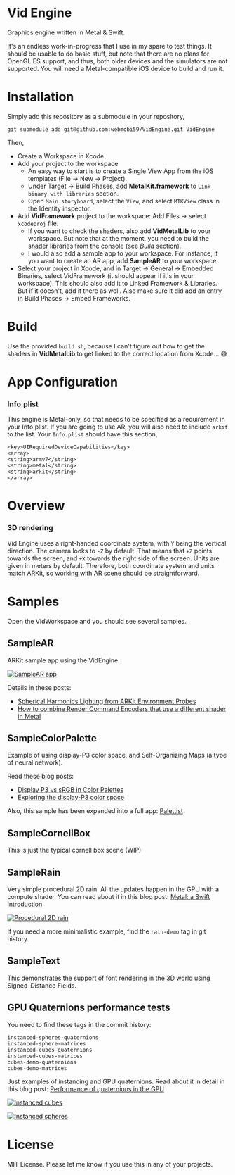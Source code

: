 Vid Engine
=========
Graphics engine written in Metal & Swift.

It's an endless work-in-progress that I use in my spare to test things. It should be usable to do basic stuff, but note that there are no plans for OpenGL ES support, and thus, both older devices and the simulators are not supported. You will need a Metal-compatible iOS device to build and run it.

Installation
=========
Simply add this repository as a submodule in your repository,

    git submodule add git@github.com:webmobi59/VidEngine.git VidEngine

Then,

* Create a Workspace in Xcode
* Add your project to the workspace
    - An easy way to start is to create a Single View App from the iOS templates (File → New → Project).
    - Under Target → Build Phases, add **MetalKit.framework** to `Link binary with libraries` section.
    - Open `Main.storyboard`, select the `View`, and select `MTKView` class in the Identity inspector.
* Add **VidFramework** project to the workspace: Add Files → select `xcodeproj` file.
    - If you want to check the shaders, also add **VidMetalLib** to your workspace. But note that at the moment, you need to build the shader libraries from the console (see *Build* section).
    - I would also add a sample app to your workspace. For instance, if you want to create an AR app, add **SampleAR** to your workspace.
* Select your project in Xcode, and in Target → General → Embedded Binaries, select VidFramework (it should appear if it's in your workspace). This should also add it to Linked Framework & Libraries. But if it doesn't, add it there as well. Also make sure it did add an entry in Build Phases → Embed Frameworks.

Build
====
Use the provided `build.sh`, because I can't figure out how to get the shaders in **VidMetalLib** to get linked to the correct location from Xcode... 😅

App Configuration
==============

### Info.plist

This engine is Metal-only, so that needs to be specified as a requirement in your Info.plist. If you are going to use AR, you will also need to include `arkit` to the list. Your `Info.plist` should have this section,

```
<key>UIRequiredDeviceCapabilities</key>
<array>
<string>armv7</string>
<string>metal</string>
<string>arkit</string>
</array>
```

Overview
=======

### 3D rendering

Vid Engine uses a right-handed coordinate system, with `Y` being the vertical direction. The camera looks to `-Z` by default. That means that `+Z` points towards the screen, and `+X` towards the right side of the screen. Units are given in meters by default. Therefore, both coordinate system and units match ARKit, so working with AR scene should be straightforward.

Samples
=======
Open the VidWorkspace and you should see several samples.

## SampleAR

ARKit sample app using the VidEngine.

[![SampleAR app](http://img.youtube.com/vi/-6M8qgVsx54/0.jpg)](https://www.youtube.com/watch?v=-6M8qgVsx54 "SampleAR app")

Details in these posts:
* [Spherical Harmonics Lighting from ARKit Environment Probes](http://endavid.com/index.php?entry=85)
* [How to combine Render Command Encoders that use a different shader in Metal](https://stackoverflow.com/q/55442494/1765629)


## SampleColorPalette

Example of using display-P3 color space, and Self-Organizing Maps (a type of neural network).

Read these blog posts:
* [Display P3 vs sRGB in Color Palettes](http://endavid.com/index.php?entry=80)
* [Exploring the display-P3 color space](http://endavid.com/index.php?entry=79)

Also, this sample has been expanded into a full app: [Palettist](http://palettist.endavid.com)

## SampleCornellBox

This is just the typical cornell box scene (WIP)

## SampleRain

Very simple procedural 2D rain. All the updates happen in the GPU with a compute shader.
You can read about it in this blog post: [Metal: a Swift Introduction](http://tech.metail.com/metal-swift-introduction/)

[![Procedural 2D rain](http://img.youtube.com/vi/7qWMA4ow2jc/0.jpg)](https://www.youtube.com/watch?v=7qWMA4ow2jc "Procedural 2D rain")

If you need a more minimalistic example, find the `rain-demo` tag in git history.

## SampleText

This demonstrates the support of font rendering in the 3D world using Signed-Distance Fields. 


## GPU Quaternions performance tests

You need to find these tags in the commit history:

    instanced-spheres-quaternions
    instanced-sphere-matrices
    instanced-cubes-quaternions
    instanced-cubes-matrices
    cubes-demo-quaternions
    cubes-demo-matrices

Just examples of instancing and GPU quaternions. Read about it in detail in this blog post: 
[Performance of quaternions in the GPU](http://tech.metail.com/performance-quaternions-gpu/)

[![Instanced cubes](http://img.youtube.com/vi/Q7GQbFIXMJg/0.jpg)](https://www.youtube.com/watch?v=Q7GQbFIXMJg "Instanced cubes")

[![Instanced spheres](http://img.youtube.com/vi/P9fTjDLkOtI/0.jpg)](https://www.youtube.com/watch?v=P9fTjDLkOtI "Instanced cubes")


License
======
MIT License.
Please let me know if you use this in any of your projects.

